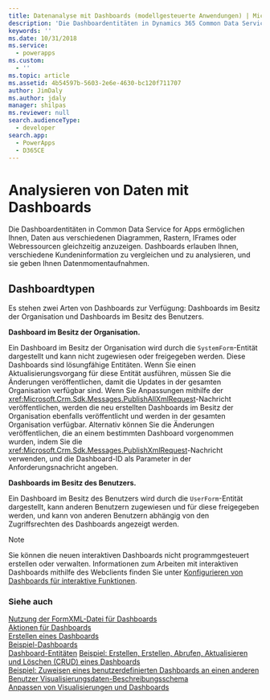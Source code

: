 ```yaml
---
title: Datenanalyse mit Dashboards (modellgesteuerte Anwendungen) | Microsoft Docs
description: 'Die Dashboardentitäten in Dynamics 365 Common Data Service for Apps ermöglichen Ihnen, Daten aus verschiedenen Diagrammen, Rastern, IFrames oder Webressourcen gleichzeitig anzuzeigen. Dashboards erlauben Ihnen, verschiedene Kundeninformation zu vergleichen und zu analysieren, und sie geben Ihnen Datenmomentaufnahmen.'
keywords: ''
ms.date: 10/31/2018
ms.service:
  - powerapps
ms.custom:
  - ''
ms.topic: article
ms.assetid: 4b54597b-5603-2e6e-4630-bc120f711707
author: JimDaly
ms.author: jdaly
manager: shilpas
ms.reviewer: null
search.audienceType:
  - developer
search.app:
  - PowerApps
  - D365CE
---
```


# <a name="analyze-data-with-dashboards"></a>Analysieren von Daten mit Dashboards

<!-- https://docs.microsoft.com/en-us/dynamics365/customer-engagement/developer/customize-dev/analyze-data-with-dashboards -->

Die Dashboardentitäten in Common Data Service for Apps ermöglichen Ihnen, Daten aus verschiedenen Diagrammen, Rastern, IFrames oder Webressourcen gleichzeitig anzuzeigen. Dashboards erlauben Ihnen, verschiedene Kundeninformation zu vergleichen und zu analysieren, und sie geben Ihnen Datenmomentaufnahmen.  
  
## <a name="types-of-dashboards"></a>Dashboardtypen  
Es stehen zwei Arten von Dashboards zur Verfügung: Dashboards im Besitz der Organisation und Dashboards im Besitz des Benutzers.  
  
**Dashboard im Besitz der Organisation.**

Ein Dashboard im Besitz der Organisation wird durch die `SystemForm`-Entität dargestellt und kann nicht zugewiesen oder freigegeben werden. Diese Dashboards sind lösungfähige Entitäten. Wenn Sie einen Aktualisierungsvorgang für diese Entität ausführen, müssen Sie die Änderungen veröffentlichen, damit die Updates in der gesamten Organisation verfügbar sind. Wenn Sie Anpassungen mithilfe der <xref:Microsoft.Crm.Sdk.Messages.PublishAllXmlRequest>-Nachricht veröffentlichen, werden die neu erstellten Dashboards im Besitz der Organisation ebenfalls veröffentlicht und werden in der gesamten Organisation verfügbar. Alternativ können Sie die Änderungen veröffentlichen, die an einem bestimmten Dashboard vorgenommen wurden, indem Sie die <xref:Microsoft.Crm.Sdk.Messages.PublishXmlRequest>-Nachricht verwenden, und die Dashboard-ID als Parameter in der Anforderungsnachricht angeben.  
  
**Dashboards im Besitz des Benutzers.**

Ein Dashboard im Besitz des Benutzers wird durch die `UserForm`-Entität dargestellt, kann anderen Benutzern zugewiesen und für diese freigegeben werden, und kann von anderen Benutzern abhängig von den Zugriffsrechten des Dashboards angezeigt werden.  
  
> [!NOTE]
> Sie können die neuen interaktiven Dashboards nicht programmgesteuert erstellen oder verwalten. Informationen zum Arbeiten mit interaktiven Dashboards mithilfe des Webclients finden Sie unter [Konfigurieren von Dashboards für interaktive Funktionen](../../maker/model-driven-apps/configure-interactive-experience-dashboards.md). 
  
### <a name="see-also"></a>Siehe auch  
 [Nutzung der FormXML-Datei für Dashboards](understand-dashboards-dashboard-components-formxml.md)   
 [Aktionen für Dashboards](actions-dashboards.md)   
 [Erstellen eines Dashboards](create-dashboard.md)   
 [Beispiel-Dashboards](sample-dashboards.md)   
 [Dashboard-Entitäten](/dynamics365/customer-engagement/developer/customize-dev/dashboard-entities) <!-- TODO: Need to find the topic in powerapps repo to link--> [Beispiel: Erstellen, Erstellen, Abrufen, Aktualisieren und Löschen (CRUD) eines Dashboards](/dynamics365/customer-engagement/developer/customize-dev/sample-create-retrieve-update-delete-dashboard) <!-- TODO: Need to find the topic in powerapps repo to link-->  
 [Beispiel: Zuweisen eines benutzerdefinierten Dashboards an einen anderen Benutzer ](/dynamics365/customer-engagement/developer/customize-dev/sample-assign-user-owned-dashboard-another-user) <!-- TODO: Need to find the topic in powerapps repo to link--> [Visualisierungsdaten-Beschreibungsschema](visualization-data-description-schema.md)     
 [Anpassen von Visualisierungen und Dashboards](customize-visualizations-dashboards.md)
